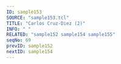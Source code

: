 ```yaml
---
ID: sample153
SOURCE: "sample153.tcl"
TITLE: "Carlos Cruz-Diez (2)"
INFO: " "
RELATED: "sample152 sample154 sample155"
seqNo: 69
prevID: sample152
nextID: sample154
---
```

